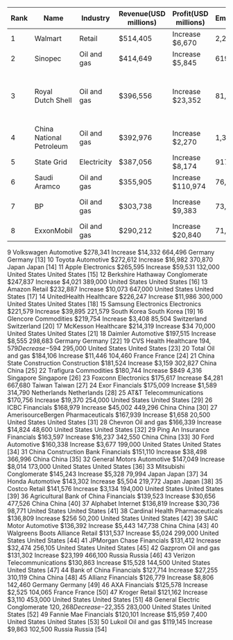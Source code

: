 | Rank | Name | Industry | Revenue(USD millions) | Profit(USD millions) | Employees | Country | Ref |
| ---- | ---- | -------- | --------------------- | -------------------- | --------- | ------- | --- |
| 1 | Walmart | Retail | $514,405 | Increase $6,670 | 2,200,000 | United States | United States	[5] |
| 2 | Sinopec | Oil and gas | $414,649 | Increase $5,845 | 619,151 | China | China [6] |
| 3 | Royal Dutch Shell | Oil and gas | $396,556 | Increase $23,352 | 81,000 | Netherlands | Netherlands United Kingdom United Kingdom	[7] |
| 4 | China National Petroleum | Oil and gas | $392,976 | Increase $2,270 | 1,382,401 | China | China [8] |
| 5 | State Grid | Electricity | $387,056 | Increase $8,174 | 917,717 | China | China [9] |
| 6 | Saudi Aramco | Oil and gas | $355,905 | Increase $110,974 | 76,418 | Saudi Arabia | Saudi Arabia [10] |
| 7 | BP | Oil and gas | $303,738 | Increase $9,383 | 73,000 | United Kingdom | United Kingdom [11] |
| 8 | ExxonMobil | Oil and gas | $290,212 | Increase $20,840 | 71,000 | United States | United States [12] |
9	Volkswagen	Automotive	$278,341	Increase $14,332	664,496	Germany Germany	[13]
10	Toyota	Automotive	$272,612	Increase $16,982	370,870	Japan Japan	[14]
11	Apple	Electronics	$265,595	Increase $59,531	132,000	United States United States	[15]
12	Berkshire Hathaway	Conglomerate	$247,837	Increase $4,021	389,000	United States United States	[16]
13	Amazon	Retail	$232,887	Increase $10,073	647,000	United States United States	[17]
14	UnitedHealth	Healthcare	$226,247	Increase $11,986	300,000	United States United States	[18]
15	Samsung Electronics	Electronics	$221,579	Increase $39,895	221,579	South Korea South Korea	[19]
16	Glencore	Commodities	$219,754	Increase $3,408	85,504	Switzerland Switzerland	[20]
17	McKesson	Healthcare	$214,319	Increase $34	70,000	United States United States	[21]
18	Daimler	Automotive	$197,515	Increase $8,555	298,683	Germany Germany	[22]
19	CVS Health	Healthcare	$194,579	Decrease -$594	295,000	United States United States	[23]
20	Total	Oil and gas	$184,106	Increase $11,446	104,460	France France	[24]
21	China State Construction	Construction	$181,524	Increase $3,159	302,827	China China	[25]
22	Trafigura	Commodities	$180,744	Increase $849	4,316	Singapore Singapore	[26]
23	Foxconn	Electronics	$175,617	Increase $4,281	667,680	Taiwan Taiwan	[27]
24	Exor	Financials	$175,009	Increase $1,589	314,790	Netherlands Netherlands	[28]
25	AT&T	Telecommunications	$170,756	Increase $19,370	254,000	United States United States	[29]
26	ICBC	Financials	$168,979	Increase $45,002	449,296	China China	[30]
27	AmerisourceBergen	Pharmaceuticals	$167,939	Increase $1,658	20,500	United States United States	[31]
28	Chevron	Oil and gas	$166,339	Increase $14,824	48,600	United States United States	[32]
29	Ping An Insurance	Financials	$163,597	Increase $16,237	342,550	China China	[33]
30	Ford	Automotive	$160,338	Increase $3,677	199,000	United States United States	[34]
31	China Construction Bank	Financials	$151,110	Increase $38,498	366,996	China China	[35]
32	General Motors	Automotive	$147,049	Increase $8,014	173,000	United States United States	[36]
33	Mitsubishi	Conglomerate	$145,243	Increase $5,328	79,994	Japan Japan	[37]
34	Honda	Automotive	$143,302	Increase $5,504	219,772	Japan Japan	[38]
35	Costco	Retail	$141,576	Increase $3,134	194,000	United States United States	[39]
36	Agricultural Bank of China	Financials	$139,523	Increase $30,656	477,526	China China	[40]
37	Alphabet	Internet	$136,819	Increase $30,736	98,771	United States United States	[41]
38	Cardinal Health	Pharmaceuticals	$136,809	Increase $256	50,200	United States United States	[42]
39	SAIC Motor	Automotive	$136,392	Increase $5,443	147,738	China China	[43]
40	Walgreens Boots Alliance	Retail	$131,537	Increase $5,024	299,000	United States United States	[44]
41	JPMorgan Chase	Financials	$131,412	Increase $32,474	256,105	United States United States	[45]
42	Gazprom	Oil and gas	$131,302	Increase $23,199	466,100	Russia Russia	[46]
43	Verizon	Telecommunications	$130,863	Increase $15,528	144,500	United States United States	[47]
44	Bank of China	Financials	$127,714	Increase $27,255	310,119	China China	[48]
45	Allianz	Financials	$126,779	Increase $8,806	142,460	Germany Germany	[49]
46	AXA	Financials	$125,578	Increase $2,525	104,065	France France	[50]
47	Kroger	Retail	$121,162	Increase $3,110	453,000	United States United States	[51]
48	General Electric	Conglomerate	$120,268	Decrease -$22,355	283,000	United States United States	[52]
49	Fannie Mae	Financials	$120,101	Increase $15,959	7,400	United States United States	[53]
50	Lukoil	Oil and gas	$119,145	Increase $9,863	102,500	Russia Russia	[54]
